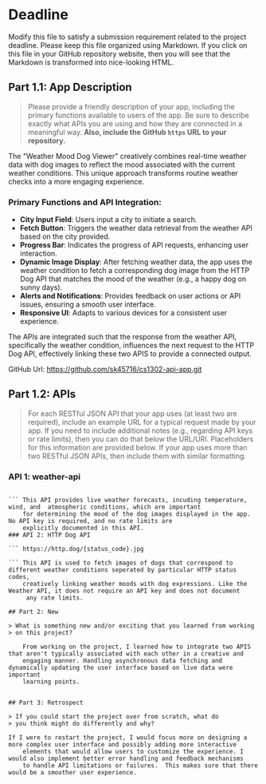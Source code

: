 # Deadline

Modify this file to satisfy a submission requirement related to the project
deadline. Please keep this file organized using Markdown. If you click on
this file in your GitHub repository website, then you will see that the
Markdown is transformed into nice-looking HTML.

## Part 1.1: App Description

> Please provide a friendly description of your app, including
> the primary functions available to users of the app. Be sure to
> describe exactly what APIs you are using and how they are connected
> in a meaningful way.
> **Also, include the GitHub `https` URL to your repository.**

The "Weather Mood Dog Viewer" creatively combines real-time weather data with dog images to reflect the mood associated with
 the current weather conditions. This unique approach transforms routine weather checks into a more engaging experience.

### Primary Functions and API Integration:

- **City Input Field**: Users input a city to initiate a search.
- **Fetch Button**: Triggers the weather data retrieval from the weather API based on the city provided.
- **Progress Bar**: Indicates the progress of API requests, enhancing user interaction.
- **Dynamic Image Display**: After fetching weather data, the app uses the weather condition to fetch a corresponding dog image
    from the HTTP Dog API that matches the mood of the weather (e.g., a happy dog on sunny days).
- **Alerts and Notifications**: Provides feedback on user actions or API issues, ensuring a smooth user interface.
- **Responsive UI**: Adapts to various devices for a consistent user experience.

The APIs are integrated such that the response from the weather API, specifically the weather condition, influences the next request to the HTTP Dog API, effectively linking these two APIS to provide a connected output.

GitHub Url:    https://github.com/sk45716/cs1302-api-app.git

## Part 1.2: APIs

> For each RESTful JSON API that your app uses (at least two are required),
> include an example URL for a typical request made by your app. If you
> need to include additional notes (e.g., regarding API keys or rate
> limits), then you can do that below the URL/URI. Placeholders for this
> information are provided below. If your app uses more than two RESTful
> JSON APIs, then include them with similar formatting.

### API 1: weather-api

``` https://goweather.herokuapp.com/weather/{city}

``` This API provides live weather forecasts, incuding temperature, wind, and  atmospheric conditions, which are important
    for determining the mood of the dog images displayed in the app. No API key is required, and no rate limits are
    explicitly documented in this API.
### API 2: HTTP Dog API

``` https://http.dog/{status_code}.jpg

``` This API is used to fetch images of dogs that correspond to different weather conditions seperated by particular HTTP status codes,
    creatively linking weather moods with dog expressions. Like the Weather API, it does not require an API key and does not document
     any rate limits.

## Part 2: New

> What is something new and/or exciting that you learned from working
> on this project?

    From working on the project, I learned how to integrate two APIS that aren't typically associated with each other in a creative and
    engaging manner. Handling asynchronous data fetching and dynamically updating the user interface based on live data were important
    learning points.


## Part 3: Retrospect

> If you could start the project over from scratch, what do
> you think might do differently and why?

If I were to restart the project, I would focus more on designing a more complex user interface and possibly adding more interactive
    elements that would allow users to customize the experience. I would also implement better error handling and feedback mechanisms
    to handle API limitations or failures.  This makes sure that there would be a smoother user experience.
